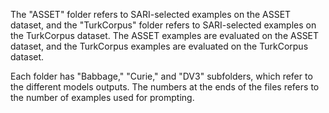 The "ASSET" folder refers to SARI-selected examples on the ASSET dataset, and the "TurkCorpus" folder refers to SARI-selected examples on the TurkCorpus dataset. The ASSET examples are evaluated on the ASSET dataset, and the TurkCorpus examples are evaluated on the TurkCorpus dataset.

Each folder has "Babbage," "Curie," and "DV3" subfolders, which refer to the different models outputs. The numbers at the ends of the files refers to the number of examples used for prompting.